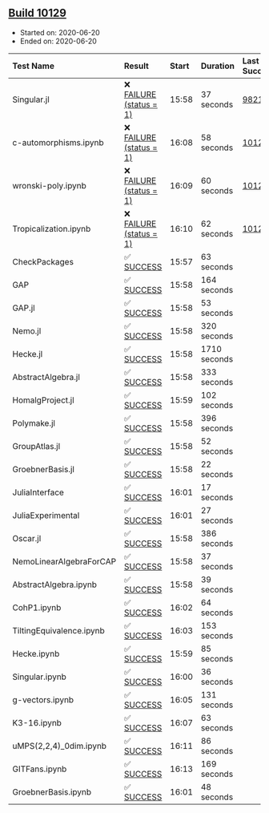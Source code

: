 ## [Build 10129](https://oscarci.mathematik.uni-kl.de/job/oscar/10129/)

* Started on: 2020-06-20
* Ended on: 2020-06-20

| Test Name    | Result | Start | Duration | Last Success | First Failure |
|:-------------|:-------|:------|:---------|:-------------|:--------------|
| Singular.jl | ❌ [FAILURE (status = 1)](https://oscarci.mathematik.uni-kl.de/job/oscar/10129/artifact/logs/build-10129/Singular.jl.log) | 15:58 | 37 seconds | [9821](https://oscarci.mathematik.uni-kl.de/job/oscar/9821/) | [9822](https://oscarci.mathematik.uni-kl.de/job/oscar/9822/) |
| c-automorphisms.ipynb | ❌ [FAILURE (status = 1)](https://oscarci.mathematik.uni-kl.de/job/oscar/10129/artifact/logs/build-10129/c-automorphisms.ipynb.log) | 16:08 | 58 seconds | [10128](https://oscarci.mathematik.uni-kl.de/job/oscar/10128/) | [10129](https://oscarci.mathematik.uni-kl.de/job/oscar/10129/) |
| wronski-poly.ipynb | ❌ [FAILURE (status = 1)](https://oscarci.mathematik.uni-kl.de/job/oscar/10129/artifact/logs/build-10129/wronski-poly.ipynb.log) | 16:09 | 60 seconds | [10124](https://oscarci.mathematik.uni-kl.de/job/oscar/10124/) | [10125](https://oscarci.mathematik.uni-kl.de/job/oscar/10125/) |
| Tropicalization.ipynb | ❌ [FAILURE (status = 1)](https://oscarci.mathematik.uni-kl.de/job/oscar/10129/artifact/logs/build-10129/Tropicalization.ipynb.log) | 16:10 | 62 seconds | [10126](https://oscarci.mathematik.uni-kl.de/job/oscar/10126/) | [10127](https://oscarci.mathematik.uni-kl.de/job/oscar/10127/) |
| CheckPackages | ✅ [SUCCESS](https://oscarci.mathematik.uni-kl.de/job/oscar/10129/artifact/logs/build-10129/CheckPackages.log) | 15:57 | 63 seconds |  |  |
| GAP | ✅ [SUCCESS](https://oscarci.mathematik.uni-kl.de/job/oscar/10129/artifact/logs/build-10129/GAP.log) | 15:58 | 164 seconds |  |  |
| GAP.jl | ✅ [SUCCESS](https://oscarci.mathematik.uni-kl.de/job/oscar/10129/artifact/logs/build-10129/GAP.jl.log) | 15:58 | 53 seconds |  |  |
| Nemo.jl | ✅ [SUCCESS](https://oscarci.mathematik.uni-kl.de/job/oscar/10129/artifact/logs/build-10129/Nemo.jl.log) | 15:58 | 320 seconds |  |  |
| Hecke.jl | ✅ [SUCCESS](https://oscarci.mathematik.uni-kl.de/job/oscar/10129/artifact/logs/build-10129/Hecke.jl.log) | 15:58 | 1710 seconds |  |  |
| AbstractAlgebra.jl | ✅ [SUCCESS](https://oscarci.mathematik.uni-kl.de/job/oscar/10129/artifact/logs/build-10129/AbstractAlgebra.jl.log) | 15:58 | 333 seconds |  |  |
| HomalgProject.jl | ✅ [SUCCESS](https://oscarci.mathematik.uni-kl.de/job/oscar/10129/artifact/logs/build-10129/HomalgProject.jl.log) | 15:59 | 102 seconds |  |  |
| Polymake.jl | ✅ [SUCCESS](https://oscarci.mathematik.uni-kl.de/job/oscar/10129/artifact/logs/build-10129/Polymake.jl.log) | 15:58 | 396 seconds |  |  |
| GroupAtlas.jl | ✅ [SUCCESS](https://oscarci.mathematik.uni-kl.de/job/oscar/10129/artifact/logs/build-10129/GroupAtlas.jl.log) | 15:58 | 52 seconds |  |  |
| GroebnerBasis.jl | ✅ [SUCCESS](https://oscarci.mathematik.uni-kl.de/job/oscar/10129/artifact/logs/build-10129/GroebnerBasis.jl.log) | 15:58 | 22 seconds |  |  |
| JuliaInterface | ✅ [SUCCESS](https://oscarci.mathematik.uni-kl.de/job/oscar/10129/artifact/logs/build-10129/JuliaInterface.log) | 16:01 | 17 seconds |  |  |
| JuliaExperimental | ✅ [SUCCESS](https://oscarci.mathematik.uni-kl.de/job/oscar/10129/artifact/logs/build-10129/JuliaExperimental.log) | 16:01 | 27 seconds |  |  |
| Oscar.jl | ✅ [SUCCESS](https://oscarci.mathematik.uni-kl.de/job/oscar/10129/artifact/logs/build-10129/Oscar.jl.log) | 15:58 | 386 seconds |  |  |
| NemoLinearAlgebraForCAP | ✅ [SUCCESS](https://oscarci.mathematik.uni-kl.de/job/oscar/10129/artifact/logs/build-10129/NemoLinearAlgebraForCAP.log) | 15:58 | 37 seconds |  |  |
| AbstractAlgebra.ipynb | ✅ [SUCCESS](https://oscarci.mathematik.uni-kl.de/job/oscar/10129/artifact/logs/build-10129/AbstractAlgebra.ipynb.log) | 15:58 | 39 seconds |  |  |
| CohP1.ipynb | ✅ [SUCCESS](https://oscarci.mathematik.uni-kl.de/job/oscar/10129/artifact/logs/build-10129/CohP1.ipynb.log) | 16:02 | 64 seconds |  |  |
| TiltingEquivalence.ipynb | ✅ [SUCCESS](https://oscarci.mathematik.uni-kl.de/job/oscar/10129/artifact/logs/build-10129/TiltingEquivalence.ipynb.log) | 16:03 | 153 seconds |  |  |
| Hecke.ipynb | ✅ [SUCCESS](https://oscarci.mathematik.uni-kl.de/job/oscar/10129/artifact/logs/build-10129/Hecke.ipynb.log) | 15:59 | 85 seconds |  |  |
| Singular.ipynb | ✅ [SUCCESS](https://oscarci.mathematik.uni-kl.de/job/oscar/10129/artifact/logs/build-10129/Singular.ipynb.log) | 16:00 | 36 seconds |  |  |
| g-vectors.ipynb | ✅ [SUCCESS](https://oscarci.mathematik.uni-kl.de/job/oscar/10129/artifact/logs/build-10129/g-vectors.ipynb.log) | 16:05 | 131 seconds |  |  |
| K3-16.ipynb | ✅ [SUCCESS](https://oscarci.mathematik.uni-kl.de/job/oscar/10129/artifact/logs/build-10129/K3-16.ipynb.log) | 16:07 | 63 seconds |  |  |
| uMPS(2,2,4)_0dim.ipynb | ✅ [SUCCESS](https://oscarci.mathematik.uni-kl.de/job/oscar/10129/artifact/logs/build-10129/uMPS-2-2-4-_0dim.ipynb.log) | 16:11 | 86 seconds |  |  |
| GITFans.ipynb | ✅ [SUCCESS](https://oscarci.mathematik.uni-kl.de/job/oscar/10129/artifact/logs/build-10129/GITFans.ipynb.log) | 16:13 | 169 seconds |  |  |
| GroebnerBasis.ipynb | ✅ [SUCCESS](https://oscarci.mathematik.uni-kl.de/job/oscar/10129/artifact/logs/build-10129/GroebnerBasis.ipynb.log) | 16:01 | 48 seconds |  |  |
